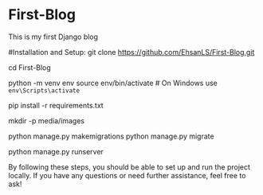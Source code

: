# First-Blog
This is my first Django blog

#Installation and Setup:
git clone https://github.com/EhsanLS/First-Blog.git

  cd First-Blog

  python -m venv env
  source env/bin/activate  # On Windows use `env\Scripts\activate`

  pip install -r requirements.txt

  mkdir -p media/images

  python manage.py makemigrations
  python manage.py migrate

  python manage.py runserver


By following these steps, you should be able to set up and run the project locally. If you have any questions or need further assistance, feel free to ask!
